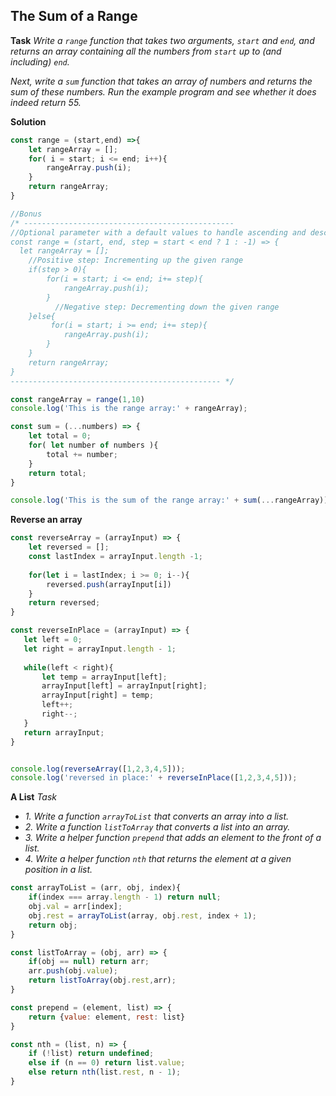 ## The Sum of a Range
**Task**
*Write a `range` function that takes two arguments, `start` and `end`, and returns an array containing all the numbers from `start` up to (and including) `end`.*

*Next, write a `sum` function that takes an array of numbers and returns the sum of these numbers. Run the example program and see whether it does indeed return 55.*

**Solution**
```javascript
const range = (start,end) =>{
    let rangeArray = [];
    for( i = start; i <= end; i++){
        rangeArray.push(i);
    }
    return rangeArray;
}

//Bonus
/* -----------------------------------------------
//Optional parameter with a default values to handle ascending and descending range values
const range = (start, end, step = start < end ? 1 : -1) => {
  let rangeArray = [];
    //Positive step: Incrementing up the given range
    if(step > 0){
        for(i = start; i <= end; i+= step){
            rangeArray.push(i); 
        }
          //Negative step: Decrementing down the given range
    }else{
         for(i = start; i >= end; i+= step){
            rangeArray.push(i); 
        }
    }
    return rangeArray;
}
----------------------------------------------- */

const rangeArray = range(1,10)
console.log('This is the range array:' + rangeArray);

const sum = (...numbers) => {
    let total = 0; 
    for( let number of numbers ){
        total += number; 
    }
    return total; 
}

console.log('This is the sum of the range array:' + sum(...rangeArray));
```


**Reverse an array**

```javascript 
const reverseArray = (arrayInput) => {
    let reversed = [];
    const lastIndex = arrayInput.length -1; 
    
    for(let i = lastIndex; i >= 0; i--){
        reversed.push(arrayInput[i])
    }
    return reversed;
}

const reverseInPlace = (arrayInput) => {
   let left = 0; 
   let right = arrayInput.length - 1; 
   
   while(left < right){
       let temp = arrayInput[left]; 
       arrayInput[left] = arrayInput[right]; 
       arrayInput[right] = temp; 
       left++; 
       right--; 
   }
   return arrayInput; 
}


console.log(reverseArray([1,2,3,4,5]));
console.log('reversed in place:' + reverseInPlace([1,2,3,4,5]));
``` 

**A List**
*Task*
- *1. Write a function `arrayToList` that converts an array into a list.*
- *2. Write a function `listToArray` that converts a list into an array.*
- *3. Write a helper function `prepend` that adds an element to the front of a list.*
- *4. Write a helper function `nth` that returns the element at a given position in a list.*

```javascript
const arrayToList = (arr, obj, index){ 
	if(index === array.length - 1) return null; 
	obj.val = arr[index]; 
	obj.rest = arrayToList(array, obj.rest, index + 1); 
	return obj; 
}

const listToArray = (obj, arr) => { 
	if(obj == null) return arr; 
	arr.push(obj.value); 
	return listToArray(obj.rest,arr); 
}

const prepend = (element, list) => { 
	return {value: element, rest: list} 
} 

const nth = (list, n) => {   
	if (!list) return undefined;  
	else if (n == 0) return list.value;  
	else return nth(list.rest, n - 1);
}
```
